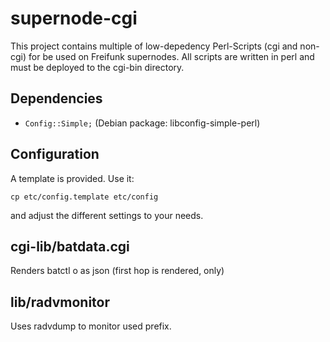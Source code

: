 supernode-cgi
=============

This project contains multiple  of low-depedency Perl-Scripts (cgi and non-cgi) for be used on Freifunk supernodes.
All scripts are written in perl and must be deployed to the cgi-bin directory.

Dependencies
--------------
* <code>Config::Simple;</code> (Debian package: libconfig-simple-perl)

Configuration
----------------
A template is provided. Use it:


<code>cp etc/config.template etc/config</code>

and adjust the different settings to your needs.


cgi-lib/batdata.cgi
-------------
Renders batctl o as json (first hop is rendered, only)


lib/radvmonitor
---------------
Uses radvdump to monitor used prefix.


